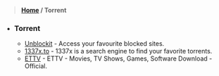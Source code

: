 > **[Home](https://github.com/RakeshKengale/Bookmark)  /  Torrent**



- ### Torrent
  - [Unblockit](https://unblockit.bet) - Access your favourite blocked sites.
  - [1337x.to](https://1337x.to) - 1337x is a search engine to find your favorite torrents.
  - [ETTV](https://www.ettv.be/home/) - ETTV - Movies, TV Shows, Games, Software Download - Official.

